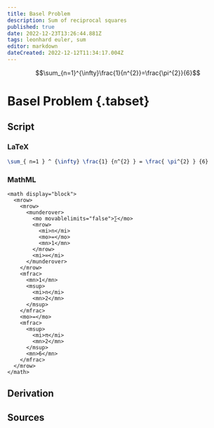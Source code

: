 ```yaml
---
title: Basel Problem
description: Sum of reciprocal squares
published: true
date: 2022-12-23T13:26:44.881Z
tags: leonhard euler, sum
editor: markdown
dateCreated: 2022-12-12T11:34:17.004Z
---
```


$$\sum_{n=1}^{\infty}\frac{1}{n^{2}}=\frac{\pi^{2}}{6}$$

# Basel Problem {.tabset}
## Script

### LaTeX
```tex
\sum_{ n=1 } ^ {\infty} \frac{1} {n^{2} } = \frac{ \pi^{2} } {6}
```
### MathML
```mathml
<math display="block">
  <mrow>
    <mrow>
      <munderover>
        <mo movablelimits="false">∑</mo>
        <mrow>
          <mi>n</mi>
          <mo>=</mo>
          <mn>1</mn>
        </mrow>
        <mi>∞</mi>
      </munderover>
    </mrow>
    <mfrac>
      <mn>1</mn>
      <msup>
        <mi>n</mi>
        <mn>2</mn>
      </msup>
    </mfrac>
    <mo>=</mo>
    <mfrac>
      <msup>
        <mi>π</mi>
        <mn>2</mn>
      </msup>
      <mn>6</mn>
    </mfrac>
  </mrow>
</math>
```

## Derivation

## Sources